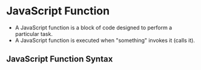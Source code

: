 # JavaScript Function
* A JavaScript function is a block of code designed to perform a particular task.
* A JavaScript function is executed when "something" invokes it (calls it).

## JavaScript Function Syntax
